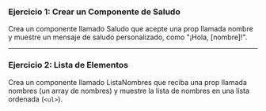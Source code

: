 ### Ejercicio 1: Crear un Componente de Saludo

Crea un componente llamado Saludo que acepte una prop llamada nombre y muestre un mensaje de saludo personalizado, como "¡Hola, [nombre]!".

---

### Ejercicio 2: Lista de Elementos

Crea un componente llamado ListaNombres que reciba una prop llamada nombres (un array de nombres) y muestre la lista de nombres en una lista ordenada (`<ul>`).